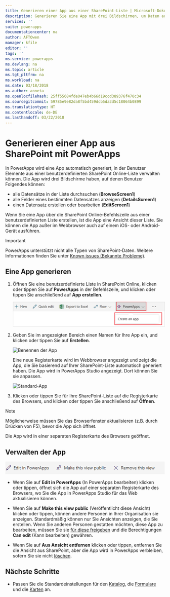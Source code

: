 ```yaml
---
title: Generieren einer App aus einer SharePoint-Liste | Microsoft-Dokumentation
description: Generieren Sie eine App mit drei Bildschirmen, um Daten aus einer SharePoint-Liste zu verwalten, lokal oder in der Cloud.
services: ''
suite: powerapps
documentationcenter: na
author: AFTOwen
manager: kfile
editor: ''
tags: ''
ms.service: powerapps
ms.devlang: na
ms.topic: article
ms.tgt_pltfrm: na
ms.workload: na
ms.date: 03/18/2018
ms.author: anneta
ms.openlocfilehash: 25ff55684fde047eb4b66d19ccd389376f470c34
ms.sourcegitcommit: 59785e9e82da8f5bd459dcb5da3d5c18064b0899
ms.translationtype: HT
ms.contentlocale: de-DE
ms.lasthandoff: 03/22/2018
---
```

# <a name="generate-an-app-from-within-sharepoint-using-powerapps"></a>Generieren einer App aus SharePoint mit PowerApps

In PowerApps wird eine App automatisch generiert, in der Benutzer Elemente aus einer benutzerdefinierten SharePoint Online-Liste verwalten können. Die App wird drei Bildschirme haben, auf denen Benutzer Folgendes können:

* alle Datensätze in der Liste durchsuchen (**BrowseScreen1**)
* alle Felder eines bestimmten Datensatzes anzeigen (**DetailsScreen1**)
* einen Datensatz erstellen oder bearbeiten (**EditScreen1**)

Wenn Sie eine App über die SharePoint Online-Befehlszeile aus einer benutzerdefinierten Liste erstellen, ist die App eine Ansicht dieser Liste. Sie können die App außer im Webbrowser auch auf einem iOS- oder Android-Gerät ausführen.

> [!IMPORTANT]
> PowerApps unterstützt nicht alle Typen von SharePoint-Daten. Weitere Informationen finden Sie unter [Known issues (Bekannte Probleme)](connections/connection-sharepoint-online.md#known-issues).

## <a name="generate-an-app"></a>Eine App generieren
1. Öffnen Sie eine benutzerdefinierte Liste in SharePoint Online, klicken oder tippen Sie auf **PowerApps** in der Befehlszeile, und klicken oder tippen Sie anschließend auf **App erstellen**.

    ![Erstellen einer App](./media/generate-app-from-sharepoint-list-interface/generate-new-app.png)

2. Geben Sie im angezeigten Bereich einen Namen für Ihre App ein, und klicken oder tippen Sie auf **Erstellen**.

    ![Benennen der App](./media/generate-app-from-sharepoint-list-interface/app-name.png)

    Eine neue Registerkarte wird im Webbrowser angezeigt und zeigt die App, die Sie basierend auf Ihrer SharePoint-Liste automatisch generiert haben. Die App wird in PowerApps Studio angezeigt. Dort können Sie sie anpassen.

    ![Standard-App](./media/generate-app-from-sharepoint-list-interface/default-app.png)  
3. Klicken oder tippen Sie für Ihre SharePoint-Liste auf die Registerkarte des Browsers, und klicken oder tippen Sie anschließend auf **Öffnen**.

> [!NOTE]
> Möglicherweise müssen Sie das Browserfenster aktualisieren (z.B. durch Drücken von F5), bevor die App sich öffnet.

Die App wird in einer separaten Registerkarte des Browsers geöffnet.

## <a name="manage-the-app"></a>Verwalten der App
![Befehlsleiste](./media/generate-app-from-sharepoint-list-interface/command-bar.png)

* Wenn Sie auf **Edit in PowerApps** (In PowerApps bearbeiten) klicken oder tippen, öffnet sich die App auf einer separaten Registerkarte des Browsers, wo Sie die App in PowerApps Studio für das Web aktualisieren können.

* Wenn Sie auf **Make this view public** (Veröffentlicht diese Ansicht) klicken oder tippen, können andere Personen in Ihrer Organisation sie anzeigen. Standardmäßig können nur Sie Ansichten anzeigen, die Sie erstellen. Wenn Sie anderen Personen gestatten möchten, diese App zu bearbeiten, müssen Sie sie [für diese freigeben](share-app.md) und die Berechtigungen **Can edit** (Kann bearbeiten) gewähren.

* Wenn Sie auf **Aus Ansicht entfernen** klicken oder tippen, entfernen Sie die Ansicht aus SharePoint, aber die App wird in PowerApps verbleiben, sofern Sie sie nicht [löschen](delete-app.md).

## <a name="next-steps"></a>Nächste Schritte
* Passen Sie die Standardeinstellungen für den [Katalog](customize-layout-sharepoint.md), die [Formulare](customize-forms-sharepoint.md) und die [Karten](customize-card.md) an.

